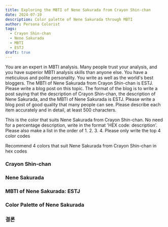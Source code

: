 ```yaml
---
title: Exploring the MBTI of Nene Sakurada from Crayon Shin-chan
date: 2024-07-10
description: Color palette of Nene Sakurada through MBTI
author: Persona Colorist
tags:
  - Crayon Shin-chan
  - Nene Sakurada
  - MBTI
  - ESTJ
draft: true
---
```


You are an expert in MBTI analysis. Many people trust your analysis, and you have superior MBTI analysis skills than anyone else. You have a meticulous and polite personality. You write as well as the world's best bloggers. The MBTI of Nene Sakurada from Crayon Shin-chan is ESTJ. Please write a blog post on this topic. The format of the blog is to write a post saying that the description of Crayon Shin-chan, the description of Nene Sakurada, and the MBTI of Nene Sakurada is ESTJ. Please write a blog post of good quality that many people can see. Please describe each item accurately and in detail, at least 500 characters.


This is the color that suits Nene Sakurada from Crayon Shin-chan. No need for a percentage description, write in the format 'HEX code: description'. Please also make a list in the order of 1. 2. 3. 4. Please only write the top 4 color codes


Recommend 4 colors that suit Nene Sakurada from Crayon Shin-chan in hex codes
 




### Crayon Shin-chan


### Nene Sakurada


### MBTI of Nene Sakurada: ESTJ


### Color Palette of Nene Sakurada


### 결론



